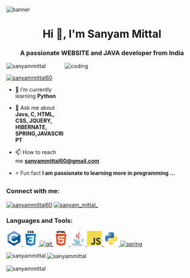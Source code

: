 <img src="https://camo.githubusercontent.com/2ccd5618565342a408e4b416d9a6bfb3ea0348471f55a300a0493a5a8533d18d/68747470733a2f2f64726a706c6f7065732e636f6d2f6d656469612f426c6f6742616e6e6572732f48656c6c6f2d576f726c645f42616e6e65722e706e67" alt="banner">

<h1 align="center">Hi 👋, I'm Sanyam Mittal</h1>
<h3 align="center">A passionate WEBSITE and JAVA developer from India</h3>
<img width = "350px" height="250px" align="right" alt="coding" src="https://camo.githubusercontent.com/5ddf73ad3a205111cf8c686f687fc216c2946a75005718c8da5b837ad9de78c9/68747470733a2f2f7468756d62732e6766796361742e636f6d2f4576696c4e657874446576696c666973682d736d616c6c2e676966" />

<p align="left"> <img src="https://komarev.com/ghpvc/?username=sanyammittal&label=Profile%20views&color=0e75b6&style=flat" alt="sanyammittal" /> </p>

<p align="left"> <a href="https://twitter.com/sanyammittal60" target="blank"><img src="https://img.shields.io/twitter/follow/sanyammittal60?logo=twitter&style=for-the-badge" alt="sanyammittal60" /></a> </p>

- 🌱 I’m currently learning **Python**

- 💬 Ask me about **Java, C, HTML, CSS, JQUERY, HIBERNATE, SPRING,JAVASCRIPT**

- 📫 How to reach me **sanyammittal60@gmail.com**

- ⚡ Fun fact **I am passionate to learning more in programming ...**

<h3 align="left">Connect with me:</h3>
<p align="left">
<a href="https://twitter.com/sanyammittal60" target="blank"><img align="center" src="https://raw.githubusercontent.com/rahuldkjain/github-profile-readme-generator/master/src/images/icons/Social/twitter.svg" alt="sanyammittal60" height="30" width="40" /></a>
<a href="https://instagram.com/sanyam_mittal_" target="blank"><img align="center" src="https://raw.githubusercontent.com/rahuldkjain/github-profile-readme-generator/master/src/images/icons/Social/instagram.svg" alt="sanyam_mittal_" height="30" width="40" /></a>
</p>

<h3 align="left">Languages and Tools:</h3>
<p align="left"> <a href="https://www.cprogramming.com/" target="_blank" rel="noreferrer"> <img src="https://raw.githubusercontent.com/devicons/devicon/master/icons/c/c-original.svg" alt="c" width="40" height="40"/> </a> <a href="https://www.w3schools.com/css/" target="_blank" rel="noreferrer"> <img src="https://raw.githubusercontent.com/devicons/devicon/master/icons/css3/css3-original-wordmark.svg" alt="css3" width="40" height="40"/> </a> <a href="https://git-scm.com/" target="_blank" rel="noreferrer"> <img src="https://www.vectorlogo.zone/logos/git-scm/git-scm-icon.svg" alt="git" width="40" height="40"/> </a> <a href="https://www.w3.org/html/" target="_blank" rel="noreferrer"> <img src="https://raw.githubusercontent.com/devicons/devicon/master/icons/html5/html5-original-wordmark.svg" alt="html5" width="40" height="40"/> </a> <a href="https://www.java.com" target="_blank" rel="noreferrer"> <img src="https://raw.githubusercontent.com/devicons/devicon/master/icons/java/java-original.svg" alt="java" width="40" height="40"/> </a> <a href="https://developer.mozilla.org/en-US/docs/Web/JavaScript" target="_blank" rel="noreferrer"> <img src="https://raw.githubusercontent.com/devicons/devicon/master/icons/javascript/javascript-original.svg" alt="javascript" width="40" height="40"/> </a> <a href="https://www.python.org" target="_blank" rel="noreferrer"> <img src="https://raw.githubusercontent.com/devicons/devicon/master/icons/python/python-original.svg" alt="python" width="40" height="40"/> </a> <a href="https://spring.io/" target="_blank" rel="noreferrer"> <img src="https://www.vectorlogo.zone/logos/springio/springio-icon.svg" alt="spring" width="40" height="40"/> </a> </p>

<p><img align="left" src="https://github-readme-stats.vercel.app/api/top-langs?username=sanyammittal&show_icons=true&locale=en&layout=compact" alt="sanyammittal" /></p>

<p>&nbsp;<img align="center" src="https://github-readme-stats.vercel.app/api?username=sanyammittal&show_icons=true&locale=en" alt="sanyammittal" /></p>

<p><img align="center" src="https://github-readme-streak-stats.herokuapp.com/?user=sanyammittal&" alt="sanyammittal" /></p>

<!--
**sanyammittal/sanyammittal** is a ✨ _special_ ✨ repository because its `README.md` (this file) appears on your GitHub profile.

Here are some ideas to get you started:

- 🔭 I’m currently working on ...
- 🌱 I’m currently learning ...
- 👯 I’m looking to collaborate on ...
- 🤔 I’m looking for help with ...
- 💬 Ask me about ...
- 📫 How to reach me: ...
- 😄 Pronouns: ...
- ⚡ Fun fact: ...
-->
